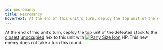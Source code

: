 ```yaml
---
id: necromancy
title: Necromancy
hoverText: At the end of this unit's turn, deploy the top unit of the defeated stack to the closest unoccupied hex to this unit with party size HP. This new enemy does not take a turn this round.
---
```


At the end of this unit's turn, deploy the top unit of the defeated stack to the [closest](/docs/all/glossary/closest) [unoccupied](/docs/all/glossary/occupied) hex to this unit with [<img src="/icons/party-size.svg" alt="Party Size Icon" class="icon-svg" />](/docs/all/glossary/party-size) HP. This new enemy does not take a turn this round.
